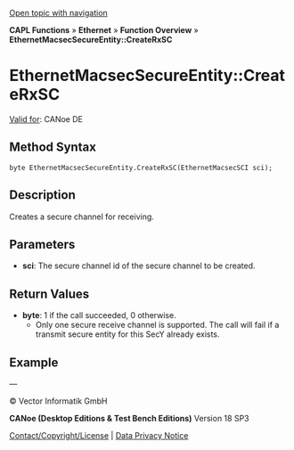 [Open topic with navigation](../../../../../CANoeDEFamily.htm#Topics/CAPLFunctions/IP/Methods/CAPLfunctionCreateRxSC.md)

**CAPL Functions** » **Ethernet** » **Function Overview** » **EthernetMacsecSecureEntity::CreateRxSC**

# EthernetMacsecSecureEntity::CreateRxSC

[Valid for](../../../Shared/FeatureAvailability.md):  CANoe DE

## Method Syntax

```plaintext
byte EthernetMacsecSecureEntity.CreateRxSC(EthernetMacsecSCI sci);
```

## Description

Creates a secure channel for receiving.

## Parameters

- **sci**: The secure channel id of the secure channel to be created.

## Return Values

- **byte**: 1 if the call succeeded, 0 otherwise.
  - Only one secure receive channel is supported. The call will fail if a transmit secure entity for this SecY already exists.

## Example

— 

© Vector Informatik GmbH

**CANoe (Desktop Editions & Test Bench Editions)** Version 18 SP3

[Contact/Copyright/License](../../../Shared/ContactCopyrightLicense.md) | [Data Privacy Notice](https://www.vector.com/int/en/company/get-info/privacy-policy/)